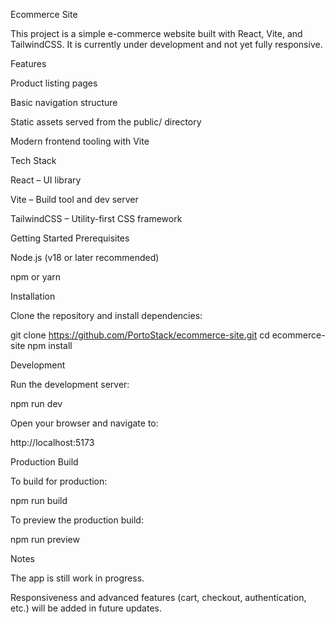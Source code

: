 Ecommerce Site

This project is a simple e-commerce website built with React, Vite, and TailwindCSS.
It is currently under development and not yet fully responsive.

Features

Product listing pages

Basic navigation structure

Static assets served from the public/ directory

Modern frontend tooling with Vite

Tech Stack

React
 – UI library

Vite
 – Build tool and dev server

TailwindCSS
 – Utility-first CSS framework

Getting Started
Prerequisites

Node.js (v18 or later recommended)

npm or yarn

Installation

Clone the repository and install dependencies:

git clone https://github.com/PortoStack/ecommerce-site.git
cd ecommerce-site
npm install

Development

Run the development server:

npm run dev


Open your browser and navigate to:

http://localhost:5173

Production Build

To build for production:

npm run build


To preview the production build:

npm run preview

Notes

The app is still work in progress.

Responsiveness and advanced features (cart, checkout, authentication, etc.) will be added in future updates.
